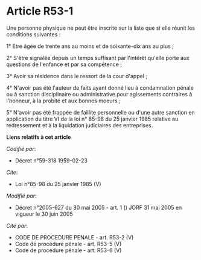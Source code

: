 # Article R53-1

Une personne physique ne peut être inscrite sur la liste que si elle réunit les conditions suivantes : 

1° Etre âgée de trente ans au moins et de soixante-dix ans au plus ; 

2° S'être signalée depuis un temps suffisant par l'intérêt qu'elle porte aux questions de l'enfance et par sa compétence ; 

3° Avoir sa résidence dans le ressort de la cour d'appel ; 

4° N'avoir pas été l'auteur de faits ayant donné lieu à condamnation pénale ou à sanction disciplinaire ou administrative
pour agissements contraires à l'honneur, à la probité et aux bonnes moeurs ; 

5° N'avoir pas été frappée de faillite personnelle ou d'une autre sanction en application du titre VI de la loi n° 85-98 du
25 janvier 1985 relative au redressement et à la liquidation judiciaires des entreprises.

**Liens relatifs à cet article**

_Codifié par_:

  - Décret n°59-318 1959-02-23

_Cite_:

  - Loi n°85-98 du 25 janvier 1985 (V)

_Modifié par_:

  - Décret n°2005-627 du 30 mai 2005 - art. 1 () JORF 31 mai 2005 en vigueur le  30 juin 2005

_Cité par_:

  - CODE DE PROCEDURE PENALE - art. R53-2 (V)
  - Code de procédure pénale - art. R53-5 (V)
  - Code de procédure pénale - art. R53-6 (V)
